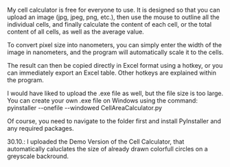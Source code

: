 My cell calculator is free for everyone to use. It is designed so that you can upload an image (jpg, jpeg, png, etc.), then use the mouse to outline all the individual cells, and finally calculate the content of each cell, or the total content of all cells, as well as the average value.

To convert pixel size into nanometers, you can simply enter the width of the image in nanometers, and the program will automatically scale it to the cells.

The result can then be copied directly in Excel format using a hotkey, or you can immediately export an Excel table. Other hotkeys are explained within the program.

I would have liked to upload the .exe file as well, but the file size is too large. You can create your own .exe file on Windows using the command:
pyinstaller --onefile --windowed CellAreaCalculator.py

Of course, you need to navigate to the folder first and install PyInstaller and any required packages.

30.10.: I uploaded the Demo Version of the Cell Calculator, that automatically caluclates the size of already drawn colorfull circles on a greyscale backround.
